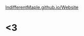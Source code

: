 <a href="#">[IndifferentMaple.github.io/Website](https://indifferentmaple.github.io/Website)</a> 



# <3 
